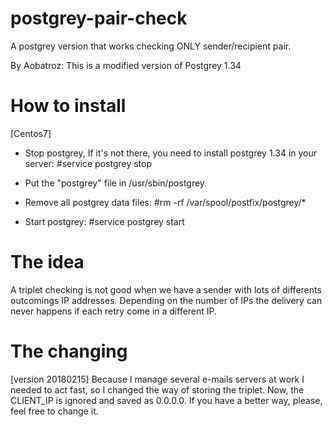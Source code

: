# postgrey-pair-check
A postgrey version that works checking ONLY sender/recipient pair.

By Aobatroz:
This is a modified version of Postgrey 1.34


###
# How to install

[Centos7]
- Stop postgrey,  If it's not there, you need to install postgrey 1.34 in your server:
  #service postgrey stop
  
- Put the "postgrey" file in /usr/sbin/postgrey.

- Remove all postgrey data files:
  #rm -rf /var/spool/postfix/postgrey/*
  
- Start postgrey:
  #service postgrey start


###
# The idea

A triplet checking is not good when we have a sender with lots of differents outcomings IP addresses. Depending on the number of IPs the delivery can never happens if each retry come in a different IP.


###
# The changing

[version 20180215]
Because I manage several e-mails servers at work I needed to act fast, so I changed the way of storing the triplet. Now, the CLIENT_IP is ignored and saved as 0.0.0.0. If you have a better way, please, feel free to change it.
